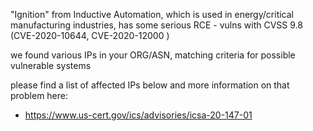 "Ignition" from Inductive Automation, which is used in 
energy/critical manufacturing industries, has some 
serious RCE - vulns with CVSS 9.8
(CVE-2020-10644, CVE-2020-12000 )


we found various IPs in your ORG/ASN,
matching criteria for possible vulnerable systems

please find a list of affected IPs below
and more information on that problem here:

- https://www.us-cert.gov/ics/advisories/icsa-20-147-01


    

